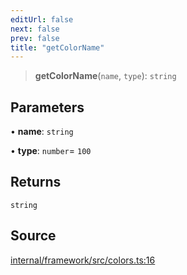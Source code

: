 ```yaml
---
editUrl: false
next: false
prev: false
title: "getColorName"
---
```


> **getColorName**(`name`, `type`): `string`

## Parameters

• **name**: `string`

• **type**: `number`= `100`

## Returns

`string`

## Source

[internal/framework/src/colors.ts:16](https://github.com/nodenogg-in/alpha-p2p/blob/265a0e2/internal/framework/src/colors.ts#L16)
